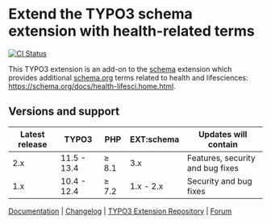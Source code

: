 # Extend the TYPO3 schema extension with health-related terms

[![CI Status](https://github.com/brotkrueml/schema-health/workflows/CI/badge.svg?branch=main)](https://github.com/brotkrueml/schema-health/actions?query=workflow%3ACI)

This TYPO3 extension is an add-on to the
[schema](https://extensions.typo3.org/extension/schema) extension
which provides additional [schema.org](https://schema.org/) terms
related to health and lifesciences: https://schema.org/docs/health-lifesci.home.html.

## Versions and support

| Latest release | TYPO3       | PHP   | EXT:schema | Updates will contain             |
|----------------|-------------|-------|------------|----------------------------------|
| 2.x            | 11.5 - 13.4 | ≥ 8.1 | 3.x        | Features, security and bug fixes |
| 1.x            | 10.4 - 12.4 | ≥ 7.2 | 1.x - 2.x  | Security and bug fixes           |

[Documentation](https://docs.typo3.org/p/brotkrueml/schema-health/main/en-us/) |
[Changelog](https://github.com/brotkrueml/schema-health/blob/main/CHANGELOG.md) |
[TYPO3 Extension Repository](https://extensions.typo3.org/extension/schema_health) |
[Forum](https://github.com/brotkrueml/schema/discussions)
